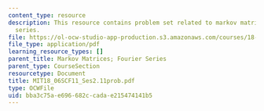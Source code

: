 ```yaml
---
content_type: resource
description: This resource contains problem set related to markov matrices; fourier
  series.
file: https://ol-ocw-studio-app-production.s3.amazonaws.com/courses/18-06sc-linear-algebra-fall-2011/bba3c75ae696682ccadae215474141b5_MIT18_06SCF11_Ses2.11prob.pdf
file_type: application/pdf
learning_resource_types: []
parent_title: Markov Matrices; Fourier Series
parent_type: CourseSection
resourcetype: Document
title: MIT18_06SCF11_Ses2.11prob.pdf
type: OCWFile
uid: bba3c75a-e696-682c-cada-e215474141b5
---
```

